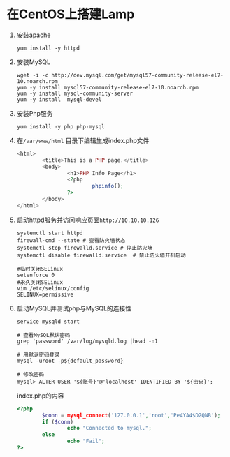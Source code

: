 #  在CentOS上搭建Lamp

1. 安装apache

   ```shell
   yum install -y httpd
   ```

2. 安装MySQL

   ```shell
   wget -i -c http://dev.mysql.com/get/mysql57-community-release-el7-10.noarch.rpm
   yum -y install mysql57-community-release-el7-10.noarch.rpm
   yum -y install mysql-community-server
   yum -y install  mysql-devel
   ```

3. 安装Php服务

   ```shell
   yum install -y php php-mysql
   ```

4. 在`/var/www/html` 目录下编辑生成index.php文件

   ```php
   <html>
           <title>This is a PHP page.</title>
           <body>
                   <h1>PHP Info Page</h1>
                   <?php
                           phpinfo();
                   ?>
           </body>
   </html>
   ```

5. 启动httpd服务并访问响应页面`http://10.10.10.126`

   ```shell
   systemctl start httpd  
   firewall-cmd --state # 查看防火墙状态
   systemctl stop firewalld.service # 停止防火墙
   systemctl disable firewalld.service  # 禁止防火墙开机启动
   
   #临时关闭SELinux
   setenforce 0
   #永久关闭SELinux
   vim /etc/selinux/config 
   SELINUX=permissive
   ```
   
   
   
6. 启动MySQL并测试php与MySQL的连接性

   ```shell
   service mysqld start
   
   # 查看MySQL默认密码
   grep 'password' /var/log/mysqld.log |head -n1
   
   # 用默认密码登录
   mysql -uroot -p${default_password}
   
   # 修改密码
   mysql> ALTER USER '${账号}'@'localhost' IDENTIFIED BY '${密码}';
   ```

   index.php的内容
   
   ```php
   <?php
           $conn = mysql_connect('127.0.0.1','root','Pe4YA4$D2QNB');
           if ($conn)
                   echo "Connected to mysql.";
           else
                   echo "Fail";
   ?>
   ```
   
   

